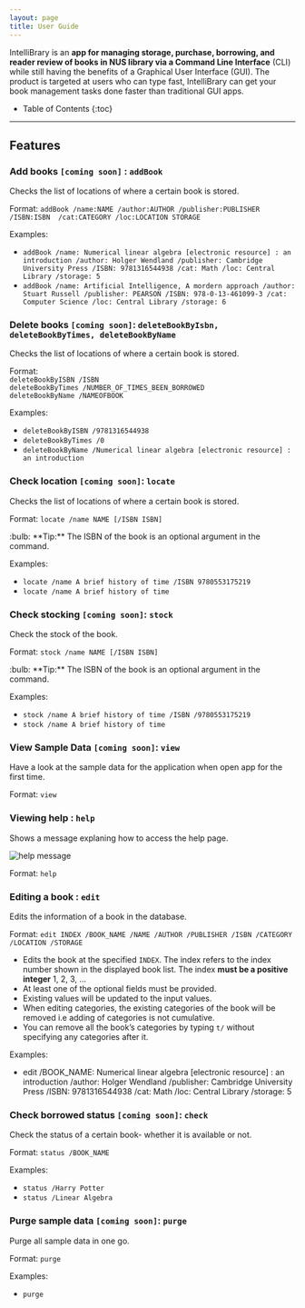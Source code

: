 ```yaml
---
layout: page
title: User Guide
---
```


IntelliBrary is an **app for managing storage, purchase, borrowing, and reader review of books in NUS library via a Command Line Interface** (CLI) while still having the benefits of a Graphical User Interface (GUI). The product is targeted at users who can type fast, IntelliBrary can get your book management tasks done faster than traditional GUI apps.
* Table of Contents
{:toc}

--------------------------------------------------------------------------------------------------------------------

## Features

</div>

### Add books `[coming soon]` : `addBook`

Checks the list of locations of where a certain book is stored.

Format: `addBook /name:NAME /author:AUTHOR /publisher:PUBLISHER /ISBN:ISBN  /cat:CATEGORY /loc:LOCATION STORAGE`


Examples:
* `addBook /name: Numerical linear algebra [electronic resource] : an introduction /author: Holger Wendland /publisher: Cambridge University Press /ISBN: 9781316544938 /cat: Math /loc: Central Library /storage: 5`
* `addBook /name: Artificial Intelligence, A mordern approach /author: Stuart Russell /publisher: PEARSON /ISBN: 978-0-13-461099-3 /cat: Computer Science /loc: Central Library /storage: 6`


### Delete books `[coming soon]`: `deleteBookByIsbn, deleteBookByTimes, deleteBookByName`

Checks the list of locations of where a certain book is stored.

Format:  
`deleteBookByISBN /ISBN`  
`deleteBookByTimes /NUMBER_OF_TIMES_BEEN_BORROWED`  
`deleteBookByName /NAMEOFBOOK`  


Examples:
* `deleteBookByISBN /9781316544938`
* `deleteBookByTimes /0`
* `deleteBookByName /Numerical linear algebra [electronic resource] : an introduction`

### Check location `[coming soon]`: `locate`

Checks the list of locations of where a certain book is stored.

Format: `locate /name NAME [/ISBN ISBN]`

<div markdown="span" class="alert alert-primary">:bulb: **Tip:**
The ISBN of the book is an optional argument in the command.
</div>

Examples:
* `locate /name A brief history of time /ISBN 9780553175219`
* `locate /name A brief history of time`

### Check stocking `[coming soon]`: `stock`

Check the stock of the book.

Format: `stock /name NAME [/ISBN ISBN]`

<div markdown="span" class="alert alert-primary">:bulb: **Tip:**
The ISBN of the book is an optional argument in the command.
</div>

Examples:
* `stock /name A brief history of time /ISBN /9780553175219`
* `stock /name A brief history of time`

### View Sample Data `[coming soon]`: `view`

Have a look at the sample data for the application when open app for the first time.

Format: `view`

### Viewing help : `help`

Shows a message explaning how to access the help page.

![help message](images/helpMessage.png)

Format: `help`


### Editing a book : `edit`

Edits the information of a book in the database.

Format: `edit INDEX /BOOK_NAME /NAME /AUTHOR /PUBLISHER /ISBN /CATEGORY /LOCATION /STORAGE`

* Edits the book at the specified `INDEX`. The index refers to the index number shown in the displayed book list. The index **must be a positive integer** 1, 2, 3, …
* At least one of the optional fields must be provided.
* Existing values will be updated to the input values.
* When editing categories, the existing categories of the book will be removed i.e adding of categories is not cumulative.
* You can remove all the book’s categories by typing `t/` without
    specifying any categories after it.

Examples:
*  edit /BOOK_NAME: Numerical linear algebra [electronic resource] : an introduction /author: Holger Wendland /publisher: Cambridge University Press /ISBN: 9781316544938 /cat: Math /loc: Central Library /storage: 5

### Check borrowed status `[coming soon]`: `check`

Check the status of a certain book- whether it is available or not.

Format: `status /BOOK_NAME`

Examples:
* `status /Harry Potter`
* `status /Linear Algebra`

### Purge sample data `[coming soon]`: `purge`

Purge all sample data in one go.

Format: `purge`

Examples:
* `purge`
